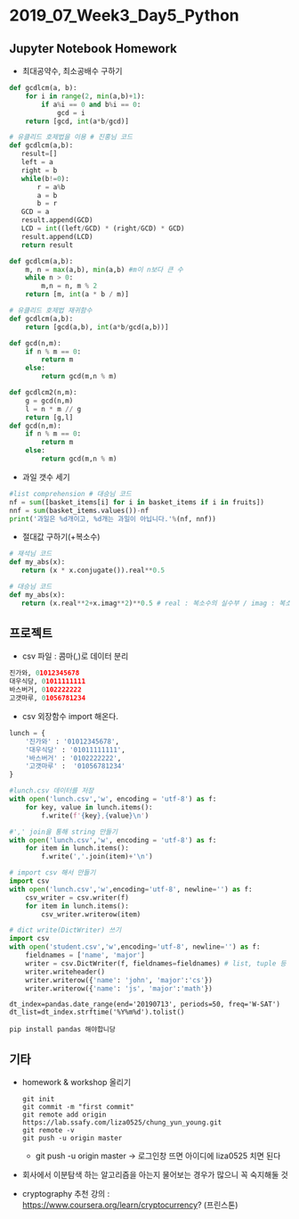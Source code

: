 

# 2019_07_Week3_Day5_Python

## Jupyter Notebook Homework

- 최대공약수, 최소공배수 구하기

```python
def gcdlcm(a, b):
    for i in range(2, min(a,b)+1):
        if a%i == 0 and b%i == 0:
            gcd = i
    return [gcd, int(a*b/gcd)]
```

```python
# 유클리드 호제법을 이용 # 진홍님 코드
def gcdlcm(a,b):
   result=[]
   left = a
   right = b
   while(b!=0):
       r = a%b
       a = b
       b = r
   GCD = a
   result.append(GCD)
   LCD = int((left/GCD) * (right/GCD) * GCD)
   result.append(LCD)
   return result
```

```python
def gcdlcm(a,b):
    m, n = max(a,b), min(a,b) #m이 n보다 큰 수
    while n > 0:
        m,n = n, m % 2
    return [m, int(a * b / m)]
```

```python
# 유클리드 호제법 재귀함수
def gcdlcm(a,b):
    return [gcd(a,b), int(a*b/gcd(a,b))]

def gcd(n,m):
    if n % m == 0:
        return m
    else:
        return gcd(m,n % m)
```

```python
def gcdlcm2(n,m):
    g = gcd(n,m)
    l = n * m // g
    return [g,l]
def gcd(n,m):
    if n % m == 0:
        return m
    else:
        return gcd(m,n % m)
```

- 과일 갯수 세기

```python
#list comprehension # 대승님 코드
nf = sum([basket_items[i] for i in basket_items if i in fruits])
nnf = sum(basket_items.values())-nf
print('과일은 %d개이고, %d개는 과일이 아닙니다.'%(nf, nnf))
```

- 절대값 구하기(+복소수)

```python
# 재석님 코드
def my_abs(x):
   return (x * x.conjugate()).real**0.5
```

```python
# 대승님 코드
def my_abs(x):
   return (x.real**2+x.imag**2)**0.5 # real : 복소수의 실수부 / imag : 복소수의 허수부
```



## 프로젝트

- csv 파일 : 콤마(,)로 데이터 분리

```python
진가와, 01012345678
대우식당, 01011111111
바스버거, 0102222222
고갯마루, 01056781234
```

- csv 외장함수 import 해온다.

```python
lunch = {
    '진가와' : '01012345678',
    '대우식당' : '01011111111',
    '바스버거' : '0102222222',
    '고갯마루' :  '01056781234'
}

#lunch.csv 데이터를 저장
with open('lunch.csv','w', encoding = 'utf-8') as f:
    for key, value in lunch.items():
        f.write(f'{key},{value}\n')

#',' join을 통해 string 만들기
with open('lunch.csv','w', encoding = 'utf-8') as f:
    for item in lunch.items():
        f.write(','.join(item)+'\n')

# import csv 해서 만들기
import csv
with open('lunch.csv','w',encoding='utf-8', newline='') as f:
    csv_writer = csv.writer(f)
    for item in lunch.items():
        csv_writer.writerow(item)

# dict write(DictWriter) 쓰기
import csv
with open('student.csv','w',encoding='utf-8', newline='') as f:
    fieldnames = ['name', 'major']
    writer = csv.DictWriter(f, fieldnames=fieldnames) # list, tuple 등
    writer.writeheader()
    writer.writerow({'name': 'john', 'major':'cs'})
    writer.writerow({'name': 'js', 'major':'math'})
```

```
dt_index=pandas.date_range(end='20190713', periods=50, freq='W-SAT')
dt_list=dt_index.strftime('%Y%m%d').tolist()

pip install pandas 해야합니당
```



## 기타

- homework & workshop 올리기

  ```
  git init	
  git commit -m "first commit"
  git remote add origin https://lab.ssafy.com/liza0525/chung_yun_young.git
  git remote -v
  git push -u origin master
  ```

  - git push -u origin master -> 로그인창 뜨면 아이디에 liza0525 치면 된다

- 회사에서 이분탐색 하는 알고리즘을 아는지 물어보는 경우가 많으니 꼭 숙지해둘 것

- cryptography 추천 강의 : https://www.coursera.org/learn/cryptocurrency? (프린스톤)